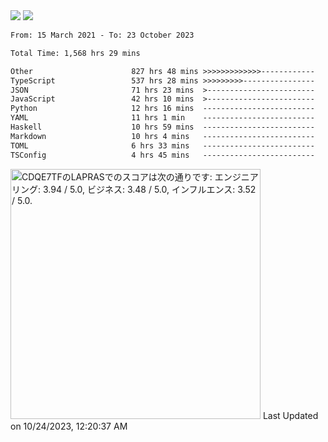 <div>
  <img src="https://github-readme-stats.vercel.app/api?username=naporin0624&count_private=true&show_icons=true" />
  <img src="https://github-readme-stats.vercel.app/api/top-langs/?username=naporin0624&layout=compact&hide=css" />
  <!--START_SECTION:waka-->

```txt
From: 15 March 2021 - To: 23 October 2023

Total Time: 1,568 hrs 29 mins

Other                      827 hrs 48 mins >>>>>>>>>>>>>------------   52.78 %
TypeScript                 537 hrs 28 mins >>>>>>>>>----------------   34.27 %
JSON                       71 hrs 23 mins  >------------------------   04.55 %
JavaScript                 42 hrs 10 mins  >------------------------   02.69 %
Python                     12 hrs 16 mins  -------------------------   00.78 %
YAML                       11 hrs 1 min    -------------------------   00.70 %
Haskell                    10 hrs 59 mins  -------------------------   00.70 %
Markdown                   10 hrs 4 mins   -------------------------   00.64 %
TOML                       6 hrs 33 mins   -------------------------   00.42 %
TSConfig                   4 hrs 45 mins   -------------------------   00.30 %
```

<!--END_SECTION:waka-->
  
  <!--START_SECTION:lapras-card-->
<p ><a href="https://lapras.com/public/CDQE7TF" target="_blank" rel="noopener noreferrer"><img alt="CDQE7TFのLAPRASでのスコアは次の通りです: エンジニアリング: 3.94 / 5.0, ビジネス: 3.48 / 5.0, インフルエンス: 3.52 / 5.0." src="https://lapras-card-generator.vercel.app/api/svg?e=3.94&b=3.48&i=3.52&b1=%23232323&b2=%236d6d6d&i1=%23212121&i2=%23818181&l=ja" width="400" ></a>  
Last Updated on 10/24/2023, 12:20:37 AM</p>
<!--END_SECTION:lapras-card-->
</div>
